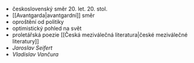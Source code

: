 - československý směr 20. let. 20. stol.
- [[Avantgarda|avantgardní]] směr
- oproštění od politiky
- optimistický pohled na svět
- proletářská poezie [[Česká meziválečná literatura|české meziválečné literatury]]
- *Jaroslav Seifert*
- *Vladislav Vančura*